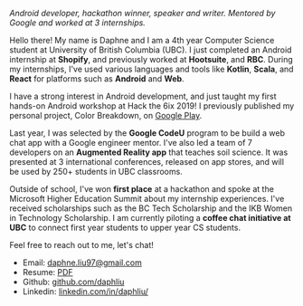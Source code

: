 _Android developer, hackathon winner, speaker and writer. Mentored by Google and worked at 3 internships._

Hello there! My name is Daphne and I am a 4th year Computer Science student at University of British Columbia (UBC). I just completed an Android internship at **Shopify**, and previously worked at **Hootsuite**, and **RBC**. During my internships, I've used various languages and tools like **Kotlin**, **Scala**, and **React** for platforms such as **Android** and **Web**.

I have a strong interest in Android development, and just taught my first hands-on Android workshop at Hack the 6ix 2019! I previously published my personal project, Color Breakdown, on [Google Play](<(https://play.google.com/store/apps/details?id=com.tigerxdaphne.colorbreakdown)>).

Last year, I was selected by the **Google CodeU** program to be build a web chat app with a Google engineer mentor. I've also led a team of 7 developers on an **Augmented Reality app** that teaches soil science. It was presented at 3 international conferences, released on app stores, and will be used by 250+ students in UBC classrooms.

Outside of school, I've won **first place** at a hackathon and spoke at the Microsoft Higher Education Summit about my internship experiences. I've received scholarships such as the BC Tech Scholarship and the IKB Women in Technology Scholarship. I am currently piloting a **coffee chat initiative at UBC** to connect first year students to upper year CS students.

Feel free to reach out to me, let's chat!

- Email: [daphne.liu97@gmail.com](mailto:daphne.liu97@gmail.com)
- Resume: [PDF](Daphne_Liu_Resume.pdf)
- Github: [github.com/daphliu](https://github.com/daphliu)
- Linkedin: [linkedin.com/in/daphliu/](https://www.linkedin.com/in/daphliu/)
